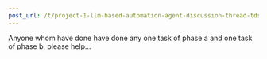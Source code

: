 ```yaml
---
post_url: /t/project-1-llm-based-automation-agent-discussion-thread-tds-jan-2025/164277/132
---
```

Anyone whom have done have done any one task of phase a and one task of phase b, please help…